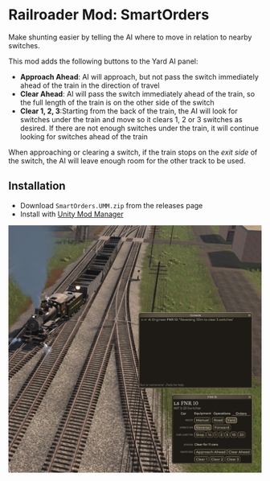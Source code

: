 # Railroader Mod: SmartOrders

Make shunting easier by telling the AI where to move in relation to nearby switches.

This mod adds the following buttons to the Yard AI panel:

* **Approach Ahead**: AI will approach, but not pass the switch immediately ahead of the train in the direction of travel 
* **Clear Ahead**: AI will pass the switch immediately ahead of the train, so the full length of the train is on the other side of the switch
* **Clear 1, 2, 3**:Starting from the back of the train, the AI will look for switches under the train and move so it clears 1, 2 or 3 switches as desired. If there are not enough switches under the train, it will continue looking for switches ahead of the train

When approaching or clearing a switch, if the train stops on the _exit side_ of the switch, the AI will leave enough room for the other track to be used.

## Installation

* Download `SmartOrders.UMM.zip` from the releases page
* Install with [Unity Mod Manager](https://www.nexusmods.com/site/mods/21)

![screenshot](./Capture.PNG)
